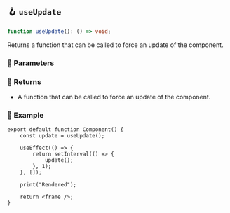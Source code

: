 ## 🪝 `useUpdate`

```ts
function useUpdate(): () => void;
```

Returns a function that can be called to force an update of the component.

### 📕 Parameters

### 📗 Returns

-   A function that can be called to force an update of the component.

### 📘 Example

```tsx
export default function Component() {
	const update = useUpdate();

	useEffect(() => {
		return setInterval(() => {
			update();
		}, 1);
	}, []);

	print("Rendered");

	return <frame />;
}
```
